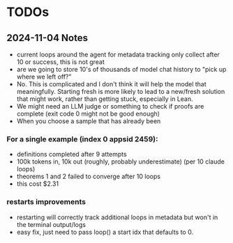 # TODOs

## 2024-11-04 Notes
- current loops around the agent for metadata tracking only collect after 10 or success, this is not great
- are we going to store 10's of thousands of model chat history to "pick up where we left off?"
- No. This is complicated and I don't think it will help the model that meaningfully. Starting fresh is more likely
to lead to a new/fresh solution that might work, rather than getting stuck, especially in Lean.
- We might need an LLM judge or something to check if proofs are complete (exit code 0 might not be good enough)
- When you choose a sample that has already been 

### For a single example (index 0 appsid 2459):
- definitions completed after 9 attempts
- 100k tokens in, 10k out (roughly, probably underestimate) (per 10 claude loops)
- theorems 1 and 2 failed to converge after 10 loops
- this cost $2.31 

### restarts improvements
- restarting will correctly track additional loops in metadata but won't in the terminal output/logs
- easy fix, just need to pass loop() a start idx that defaults to 0.
